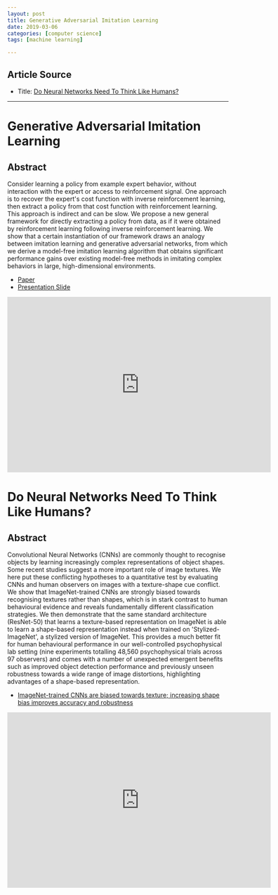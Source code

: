 ```yaml
---
layout: post
title: Generative Adversarial Imitation Learning
date: 2019-03-06
categories: [computer science]
tags: [machine learning]

---
```


## Article Source
* Title: [Do Neural Networks Need To Think Like Humans?](https://www.youtube.com/watch?v=pv8Sl2rWyCQ)

---

Generative Adversarial Imitation Learning
===

## Abstract

Consider learning a policy from example expert behavior, without interaction with the expert or access to reinforcement signal. One approach is to recover the expert's cost function with inverse reinforcement learning, then extract a policy from that cost function with reinforcement learning. This approach is indirect and can be slow. We propose a new general framework for directly extracting a policy from data, as if it were obtained by reinforcement learning following inverse reinforcement learning. We show that a certain instantiation of our framework draws an analogy between imitation learning and generative adversarial networks, from which we derive a model-free imitation learning algorithm that obtains significant performance gains over existing model-free methods in imitating complex behaviors in large, high-dimensional environments.

* [Paper](https://arxiv.org/pdf/1606.03476)
* [Presentation Slide](https://drive.google.com/file/d/1fvSh73D4kmDpI3_HeSG_wO4zDFtGPwx4/view)

<iframe width="600" height="400" src="https://www.youtube.com/embed/XHmRsgFrCTM" frameborder="0" allow="accelerometer; autoplay; encrypted-media; gyroscope; picture-in-picture" allowfullscreen></iframe>

Do Neural Networks Need To Think Like Humans?
=====

## Abstract

Convolutional Neural Networks (CNNs) are commonly thought to recognise objects by learning increasingly complex representations of object shapes. Some recent studies suggest a more important role of image textures. We here put these conflicting hypotheses to a quantitative test by evaluating CNNs and human observers on images with a texture-shape cue conflict. We show that ImageNet-trained CNNs are strongly biased towards recognising textures rather than shapes, which is in stark contrast to human behavioural evidence and reveals fundamentally different classification strategies. We then demonstrate that the same standard architecture (ResNet-50) that learns a texture-based representation on ImageNet is able to learn a shape-based representation instead when trained on 'Stylized-ImageNet', a stylized version of ImageNet. This provides a much better fit for human behavioural performance in our well-controlled psychophysical lab setting (nine experiments totalling 48,560 psychophysical trials across 97 observers) and comes with a number of unexpected emergent benefits such as improved object detection performance and previously unseen robustness towards a wide range of image distortions, highlighting advantages of a shape-based representation.

* [ImageNet-trained CNNs are biased towards texture; increasing shape bias improves accuracy and robustness](https://openreview.net/forum?id=Bygh9j09KX)


<iframe width="600" height="400" src="https://www.youtube.com/embed/YFL-MI5xzgg" frameborder="0" allow="accelerometer; autoplay; encrypted-media; gyroscope; picture-in-picture" allowfullscreen></iframe>